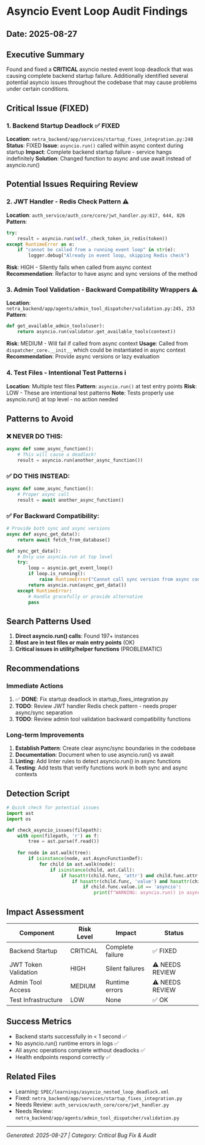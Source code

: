 # Asyncio Event Loop Audit Findings
## Date: 2025-08-27

## Executive Summary
Found and fixed a **CRITICAL** asyncio nested event loop deadlock that was causing complete backend startup failure. Additionally identified several potential asyncio issues throughout the codebase that may cause problems under certain conditions.

## Critical Issue (FIXED)

### 1. Backend Startup Deadlock ✅ FIXED
**Location**: `netra_backend/app/services/startup_fixes_integration.py:248`
**Status**: FIXED
**Issue**: `asyncio.run()` called within async context during startup
**Impact**: Complete backend startup failure - service hangs indefinitely
**Solution**: Changed function to async and use await instead of asyncio.run()

## Potential Issues Requiring Review

### 2. JWT Handler - Redis Check Pattern ⚠️
**Location**: `auth_service/auth_core/core/jwt_handler.py:617, 644, 826`
**Pattern**:
```python
try:
    result = asyncio.run(self._check_token_in_redis(token))
except RuntimeError as e:
    if "cannot be called from a running event loop" in str(e):
        logger.debug("Already in event loop, skipping Redis check")
```
**Risk**: HIGH - Silently fails when called from async context
**Recommendation**: Refactor to have async and sync versions of the method

### 3. Admin Tool Validation - Backward Compatibility Wrappers ⚠️
**Location**: `netra_backend/app/agents/admin_tool_dispatcher/validation.py:245, 253`
**Pattern**:
```python
def get_available_admin_tools(user):
    return asyncio.run(validator.get_available_tools(context))
```
**Risk**: MEDIUM - Will fail if called from async context
**Usage**: Called from `dispatcher_core.__init__` which could be instantiated in async context
**Recommendation**: Provide async versions or lazy evaluation

### 4. Test Files - Intentional Test Patterns ℹ️
**Location**: Multiple test files
**Pattern**: `asyncio.run()` at test entry points
**Risk**: LOW - These are intentional test patterns
**Note**: Tests properly use asyncio.run() at top level - no action needed

## Patterns to Avoid

### ❌ NEVER DO THIS:
```python
async def some_async_function():
    # This will cause a deadlock!
    result = asyncio.run(another_async_function())
```

### ✅ DO THIS INSTEAD:
```python
async def some_async_function():
    # Proper async call
    result = await another_async_function()
```

### ✅ For Backward Compatibility:
```python
# Provide both sync and async versions
async def async_get_data():
    return await fetch_from_database()

def sync_get_data():
    # Only use asyncio.run at top level
    try:
        loop = asyncio.get_event_loop()
        if loop.is_running():
            raise RuntimeError("Cannot call sync version from async context")
        return asyncio.run(async_get_data())
    except RuntimeError:
        # Handle gracefully or provide alternative
        pass
```

## Search Patterns Used

1. **Direct asyncio.run() calls**: Found 197+ instances
2. **Most are in test files or main entry points** (OK)
3. **Critical issues in utility/helper functions** (PROBLEMATIC)

## Recommendations

### Immediate Actions
1. ✅ **DONE**: Fix startup deadlock in startup_fixes_integration.py
2. **TODO**: Review JWT handler Redis check pattern - needs proper async/sync separation
3. **TODO**: Review admin tool validation backward compatibility functions

### Long-term Improvements
1. **Establish Pattern**: Create clear async/sync boundaries in the codebase
2. **Documentation**: Document when to use asyncio.run() vs await
3. **Linting**: Add linter rules to detect asyncio.run() in async functions
4. **Testing**: Add tests that verify functions work in both sync and async contexts

## Detection Script
```python
# Quick check for potential issues
import ast
import os

def check_asyncio_issues(filepath):
    with open(filepath, 'r') as f:
        tree = ast.parse(f.read())
    
    for node in ast.walk(tree):
        if isinstance(node, ast.AsyncFunctionDef):
            for child in ast.walk(node):
                if isinstance(child, ast.Call):
                    if hasattr(child.func, 'attr') and child.func.attr == 'run':
                        if hasattr(child.func, 'value') and hasattr(child.func.value, 'id'):
                            if child.func.value.id == 'asyncio':
                                print(f"WARNING: asyncio.run() in async function at {filepath}:{child.lineno}")
```

## Impact Assessment

| Component | Risk Level | Impact | Status |
|-----------|------------|---------|---------|
| Backend Startup | CRITICAL | Complete failure | ✅ FIXED |
| JWT Token Validation | HIGH | Silent failures | ⚠️ NEEDS REVIEW |
| Admin Tool Access | MEDIUM | Runtime errors | ⚠️ NEEDS REVIEW |
| Test Infrastructure | LOW | None | ✅ OK |

## Success Metrics
- Backend starts successfully in < 1 second ✅
- No asyncio.run() runtime errors in logs ✅
- All async operations complete without deadlocks ✅
- Health endpoints respond correctly ✅

## Related Files
- Learning: `SPEC/learnings/asyncio_nested_loop_deadlock.xml`
- Fixed: `netra_backend/app/services/startup_fixes_integration.py`
- Needs Review: `auth_service/auth_core/core/jwt_handler.py`
- Needs Review: `netra_backend/app/agents/admin_tool_dispatcher/validation.py`

---
*Generated: 2025-08-27 | Category: Critical Bug Fix & Audit*